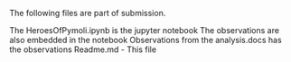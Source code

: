 The following files are part of submission.

The HeroesOfPymoli.ipynb is the jupyter notebook
The observations are also embedded in the notebook 
Observations from the analysis.docs has the observations
Readme.md - This file
